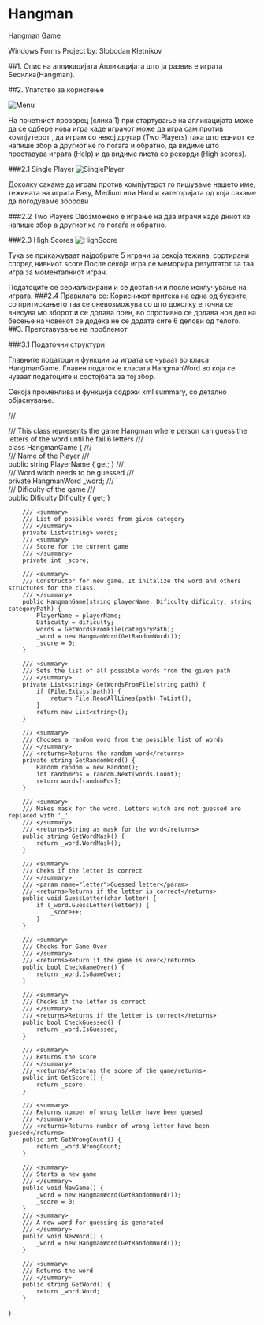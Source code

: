 # Hangman
Hangman Game

Windows Forms Project by: Slobodan Kletnikov

##1. Опис на апликацијата
Апликацијата што ја развив е играта Бесилка(Hangman).

##2. Упатство за користењe


![Menu](https://image.prntscr.com/image/5083466650dd455f900d47e21a7afb6a.png)

На почетниот прозорец (слика 1) при стартување на апликацијата можe да се одбере нова игра каде играчот може да игра сам против компјутерот
, да играм со некој другар (Two Players) така што едниот ке напише збор а другиот ке го погаѓа и обратно, да видиме што преставува играта (Help)
и да видиме листа со рекорди (High scores).

###2.1 Single Player
![SinglePlayer](https://image.prntscr.com/image/6bd337b62fc8473db1b16d6f8322f60e.png)

Доколку сакаме да играм против компјутерот го пишуваме нашето име, тежината на играта Easy, Medium или Hard и категоријата од која сакаме да погодуваме зборови

###2.2 Two Players
Овозможено е играње на два играчи каде дниот ке напише збор а другиот ке го погаѓа и обратно.

###2.3 High Scores
![HighScore](https://image.prntscr.com/image/e020fefc13fe46c591e5c1915e51a1c6.png)

Тука sе прикажуваат најдобрите 5 играчи за секоја тежина, сортирани според нивниот score
После секоја игра се меморира резултатот за таа игра за моменталниот играч.

Податоците се сериализирани и се достапни и после исклучување на играта.
###2.4 Правилата се:
Корисникот притска на една од буквите, со притискањето таа се оневозможува со што доколку е точна се внесува мо зборот и се додава поен, во спротивно се
додава нов дел на бесење на човекот се додека не се додата сите 6 делови од телото.
##3. Претставување на проблемот

###3.1 Податочни структури

Главните податоци и функции за играта се чуваат во класа HangmanGamе. Главен податок е класата HangmanWord во која се чуваат податоците и состојбата за тој збор.

Секоја променлива и функција содржи xml summary, со детално објаснување.

/// <summary>
/// This class represents the game Hangman where person can guess the letters of the word until he fail 6 letters
/// </summary>
class HangmanGame {
        /// <summary>
        /// Name of the Player
        /// </summary>
        public string PlayerName { get; }
        /// <summary>
        /// Word witch needs to be guessed
        /// </summary>
        private HangmanWord _word;
        /// <summary>
        /// Dificulty of the game
        /// </summary>
        public Dificulty Dificulty { get; }

        /// <summary>
        /// List of possible words from given category
        /// </summary>
        private List<string> words;
        /// <summary>
        /// Score for the current game
        /// </summary>
        private int _score;

        /// <summary>
        /// Constructor for new game. It initalize the word and others structures for the class.
        /// </summary>
        public HangmanGame(string playerName, Dificulty dificulty, string categoryPath) {
            PlayerName = playerName;
            Dificulty = dificulty;
            words = GetWordsFromFile(categoryPath);
            _word = new HangmanWord(GetRandomWord());
            _score = 0;
        }

        /// <summary>
        /// Sets the list of all possible words from the given path
        /// </summary>
        private List<string> GetWordsFromFile(string path) {
            if (File.Exists(path)) {
                return File.ReadAllLines(path).ToList();
            }
            return new List<string>();
        }

        /// <summary>
        /// Chooses a random word from the possible list of words
        /// </summary>
        /// <returns>Returns the random word</returns>
        private string GetRandomWord() {
            Random random = new Random();
            int randomPos = random.Next(words.Count);
            return words[randomPos];
        }

        /// <summary>
        /// Makes mask for the word. Letters witch are not guessed are replaced with '_'
        /// </summary>
        /// <returns>String as mask for the word</returns>
        public string GetWordMask() {
            return _word.WordMask();
        }

        /// <summary>
        /// Cheks if the letter is correct
        /// </summary>
        /// <param name="letter">Guessed letter</param>
        /// <returns>Returns if the letter is correct</returns>
        public void GuessLetter(char letter) {
            if (_word.GuessLetter(letter)) {
                _score++;
            }
        }

        /// <summary>
        /// Checks for Game Over
        /// </summary>
        /// <returns>Return if the game is over</returns>
        public bool CheckGameOver() {
            return _word.IsGameOver;
        }

        /// <summary>
        /// Checks if the letter is correct
        /// </summary>
        /// <returns>Returns if the letter is correct</returns>
        public bool CheckGuessed() {
            return _word.IsGuessed;
        }

        /// <summary>
        /// Returns the score
        /// </summary>
        /// <returns/>Returns the score of the game/returns>
        public int GetScore() {
            return _score;
        }

        /// <summary>
        /// Returns number of wrong letter have been guesed
        /// </summary>
        /// <returns>Returns number of wrong letter have been guesed</returns>
        public int GetWrongCount() {
            return _word.WrongCount;
        }

        /// <summary>
        /// Starts a new game
        /// </summary>
        public void NewGame() {
            _word = new HangmanWord(GetRandomWord());
            _score = 0;
        }
        /// <summary>
        /// A new word for guessing is generated
        /// </summary>
        public void NewWord() {
            _word = new HangmanWord(GetRandomWord());
        }

        /// <summary>
        /// Returns the word
        /// </summary>
        public string GetWord() {
            return _word.Word;
        }
}


